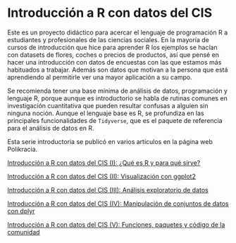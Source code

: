 # **Introducción a R con datos del CIS**

Este es un proyecto didáctico para acercar el lenguaje de programación R a estudiantes y profesionales de las ciencias sociales. En la mayoría de cursos de introducción que hice para aprender R los ejemplos se hacían con datasets de flores, coches o precios de productos, así que pensé en hacer una introducción con datos de encuestas con las que estamos más habituados a trabajar. Además son datos que motivan a la persona que está aprendiendo al permitirle ver una mayor aplicación a su campo.

Se recomienda tener una base mínima de análisis de datos, programación y lenguaje R, porque aunque es introductorio se habla de rutinas comunes en investigación cuantitativa que pueden resultar confusas a alguien sin ninguna noción. Aunque el lenguaje base es R, se profundiza en las principales funcionalidades de ```Tidyverse```, que es el paquete de referencia para el análisis de datos en R.

Esta serie introductoria se publicó en varios artículos en la página web Polikracia.

[Introducción a R con datos del CIS (I): ¿Qué es R y para qué sirve?](https://polikracia.com/introduccion-a-r-con-datos-del-cis-i/)

[Introducción a R con datos del CIS (II): Visualización con ggplot2](https://polikracia.com/introduccion-r-datos-cis-ggplot2/)

[Introducción a R con datos del CIS (III): Análisis exploratorio de datos](https://polikracia.com/introduccion-r-datos-cis-iii-analisis-exploratorio/)

[Introducción a R con datos del CIS (IV): Manipulación de conjuntos de datos con dplyr](https://polikracia.com/introduccion-a-r-con-datos-del-cis-iv-manipulacion-de-conjuntos-de-datos-con-dplyr/)

[Introducción a R con datos del CIS (V): Funciones, paquetes y código de la comunidad](https://polikracia.com/introduccion-r-con-datos-cis-v-funciones-paquetes-y-codigo/)
